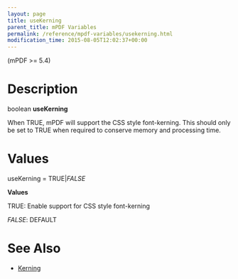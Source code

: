 ```yaml
---
layout: page
title: useKerning
parent_title: mPDF Variables
permalink: /reference/mpdf-variables/usekerning.html
modification_time: 2015-08-05T12:02:37+00:00
---
```


(mPDF >= 5.4)

# Description

boolean **useKerning**

When <span class="smallblock">TRUE</span>, mPDF will support the CSS style <span class="parameter">font-kerning</span>. This should only be set to <span class="smallblock">TRUE</span> when required to conserve memory and processing time.

# Values

<span class="parameter">useKerning</span> = <span class="smallblock">TRUE</span>|<span class="smallblock">*FALSE*</span>

**Values**

<span class="smallblock">TRUE</span>: Enable support for CSS style <span class="parameter">font-kerning</span>

<span class="smallblock">*FALSE*</span>: <span class="smallblock">DEFAULT</span>

# See Also

<ul>
<li class="manual_boxlist"><a href="{{ "/what-else-can-i-do/kerning.html" | prepend: site.baseurl }}">Kerning</a></li>
</ul>
